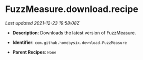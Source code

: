 # FuzzMeasure.download.recipe

_Last updated 2021-12-23 19:58:08Z_

- **Description**: Downloads the latest version of FuzzMeasure.

- **Identifier**: `com.github.homebysix.download.FuzzMeasure`

- **Parent Recipes**: `None`